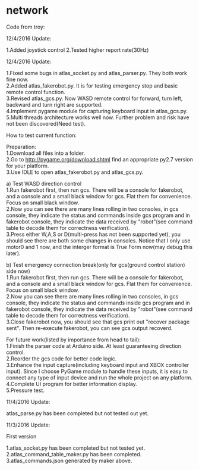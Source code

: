 # network
Code from troy:</br>

12/4/2016 Update:</br>

1.Added joystick control
2.Tested higher report rate(30Hz)

12/4/2016 Update:</br>

1.Fixed some bugs in atlas_socket.py and atlas_parser.py. They both work fine now.</br>
2.Added atlas_fakerobot.py. It is for testing emergency stop and basic remote control function.</br>
3.Revised atlas_gcs.py. Now WASD remote control for forward, turn left, backward and turn right are supported.</br>
4.Implement pygame module for capturing keyboard input in atlas_gcs.py.</br>
5.Multi threads architecture works well now. Further problem and risk have not been discovered(Need test).</br>

How to test current function:

Preparation:</br>
1.Download all files into a folder.</br>
2.Go to http://pygame.org/download.shtml find an appropriate py2.7 version for your platform.</br>
3.Use IDLE to open atlas_fakerobot.py and atlas_gcs.py.</br>

a) Test WASD direction control</br>
1.Run fakerobot first, then run gcs. There will be a console for fakerobot, and a console and a small black window for gcs. Flat them for convenience. Focus on small black window.</br>
2.Now you can see there are many lines rolling in two consoles, in gcs console, they indicate the status and commands inside gcs program and in fakerobot console, they indicate the data received by "robot"(see command table to decode them for correctness verification).</br>
3.Press either W,A,S or D(multi-press has not been supported yet), you should see there are both some changes in consoles. Notice that I only use motor0 and 1 now, and the interger format is True Form now(may debug this later).</br>

b) Test emergency connection break(only for gcs(ground control station) side now)</br>
1.Run fakerobot first, then run gcs. There will be a console for fakerobot, and a console and a small black window for gcs. Flat them for convenience. Focus on small black window.</br>
2.Now you can see there are many lines rolling in two consoles, in gcs console, they indicate the status and commands inside gcs program and in fakerobot console, they indicate the data received by "robot"(see command table to decode them for correctness verification).</br>
3.Close fakerobot now, you should see that gcs print out "recover package sent". Then re-execute fakerobot, you can see gcs output recoverd.</br>

For future work(listed by importance from head to tail):</br>
1.Finish the parser code at Arduino side. At least guaranteeing direction control.</br>
2.Reorder the gcs code for better code logic.</br>
3.Enhance the input capture(including keyboard input and XBOX controller input). Since I choose PyGame module to handle these inputs, it is easy to connect any type of input device and run the whole project on any platform.</br>
4.Complete UI program for better information display.</br>
5.Pressure test.</br>

11/4/2016 Update:</br>

atlas_parse.py has been completed but not tested out yet.</br>

11/3/2016 Update:</br>

First version</br>

1.atlas_socket.py has been completed but not tested yet.</br>
2.atlas_command_table_maker.py has been completed.</br>
3.atlas_commands.json generated by maker above.</br>



